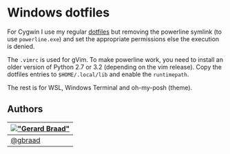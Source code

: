 Windows dotfiles
================

For Cygwin I use my regular [dotfiles](https://github.com/gbraad/dotfiles) but removing the powerline symlink (to use `powerline.exe`) and set the appropriate permissions else the execution is denied.

The `.vimrc` is used for gVim. To make powerline work, you need to install an older version of Python 2.7 or 3.2 (depending on the vim release). Copy the dotfiles entries to `$HOME/.local/lib` and enable the `runtimepath`.

The rest is for WSL, Windows Terminal and oh-my-posh (theme).


Authors
-------

| [!["Gerard Braad"](http://gravatar.com/avatar/e466994eea3c2a1672564e45aca844d0.png?s=60)](http://gbraad.nl "Gerard Braad <me@gbraad.nl>") |
|---|
| [@gbraad](https://twitter.com/gbraad)  |
